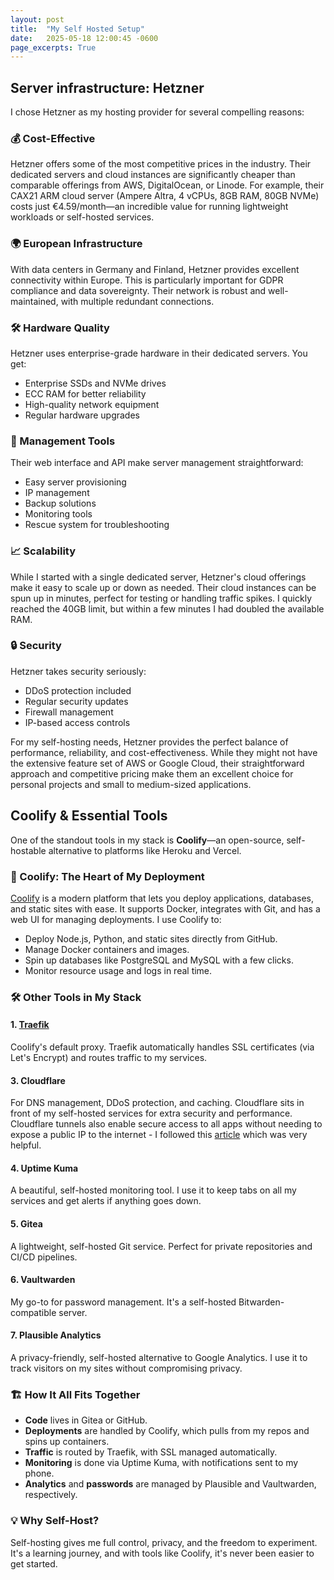 ```yaml
---
layout: post
title:  "My Self Hosted Setup"
date:   2025-05-18 12:00:45 -0600
page_excerpts: True
---
```


## Server infrastructure: Hetzner
I chose Hetzner as my hosting provider for several compelling reasons:

### 💰 Cost-Effective
Hetzner offers some of the most competitive prices in the industry. Their dedicated servers and cloud instances are significantly cheaper than comparable offerings from AWS, DigitalOcean, or Linode. For example, their CAX21 ARM cloud server (Ampere Altra, 4 vCPUs, 8GB RAM, 80GB NVMe) costs just €4.59/month—an incredible value for running lightweight workloads or self-hosted services.

### 🌍 European Infrastructure
With data centers in Germany and Finland, Hetzner provides excellent connectivity within Europe. This is particularly important for GDPR compliance and data sovereignty. Their network is robust and well-maintained, with multiple redundant connections.

### 🛠️ Hardware Quality
Hetzner uses enterprise-grade hardware in their dedicated servers. You get:
- Enterprise SSDs and NVMe drives
- ECC RAM for better reliability
- High-quality network equipment
- Regular hardware upgrades

### 🔧 Management Tools
Their web interface and API make server management straightforward:
- Easy server provisioning
- IP management
- Backup solutions
- Monitoring tools
- Rescue system for troubleshooting

### 📈 Scalability
While I started with a single dedicated server, Hetzner's cloud offerings make it easy to scale up or down as needed. Their cloud instances can be spun up in minutes, perfect for testing or handling traffic spikes. I quickly reached the 40GB limit, but within a few minutes I had doubled the available RAM.

### 🔒 Security
Hetzner takes security seriously:
- DDoS protection included
- Regular security updates
- Firewall management
- IP-based access controls

For my self-hosting needs, Hetzner provides the perfect balance of performance, reliability, and cost-effectiveness. While they might not have the extensive feature set of AWS or Google Cloud, their straightforward approach and competitive pricing make them an excellent choice for personal projects and small to medium-sized applications.


## Coolify & Essential Tools

One of the standout tools in my stack is **Coolify**—an open-source, self-hostable alternative to platforms like Heroku and Vercel. 

### 🚀 Coolify: The Heart of My Deployment

[Coolify](https://coolify.io/) is a modern platform that lets you deploy applications, databases, and static sites with ease. It supports Docker, integrates with Git, and has a  web UI for managing deployments. I use Coolify to:

- Deploy Node.js, Python, and static sites directly from GitHub.
- Manage Docker containers and images.
- Spin up databases like PostgreSQL and MySQL with a few clicks.
- Monitor resource usage and logs in real time.

### 🛠️ Other Tools in My Stack

#### 1. **[Traefik](https://coolify.io/docs/knowledge-base/proxy/traefik/overview)**
Coolify's default proxy. Traefik automatically handles SSL certificates (via Let's Encrypt) and routes traffic to my services.

#### 3. **Cloudflare**
For DNS management, DDoS protection, and caching. Cloudflare sits in front of my self-hosted services for extra security and performance. Cloudflare tunnels also enable secure access to all apps without needing to expose a public IP to the internet - I followed this [article](https://rasmusgodske.com/posts/securely-expose-your-coolify-apps-with-the-magic-of-cloudflare-tunnels/) which was very helpful.

#### 4. **Uptime Kuma**
A beautiful, self-hosted monitoring tool. I use it to keep tabs on all my services and get alerts if anything goes down.

#### 5. **Gitea**
A lightweight, self-hosted Git service. Perfect for private repositories and CI/CD pipelines.

#### 6. **Vaultwarden**
My go-to for password management. It's a self-hosted Bitwarden-compatible server.

#### 7. **Plausible Analytics**
A privacy-friendly, self-hosted alternative to Google Analytics. I use it to track visitors on my sites without compromising privacy.

### 🏗️ How It All Fits Together

- **Code** lives in Gitea or GitHub.
- **Deployments** are handled by Coolify, which pulls from my repos and spins up containers.
- **Traffic** is routed by Traefik, with SSL managed automatically.
- **Monitoring** is done via Uptime Kuma, with notifications sent to my phone.
- **Analytics** and **passwords** are managed by Plausible and Vaultwarden, respectively.

### 💡 Why Self-Host?

Self-hosting gives me full control, privacy, and the freedom to experiment. It's a learning journey, and with tools like Coolify, it's never been easier to get started.


